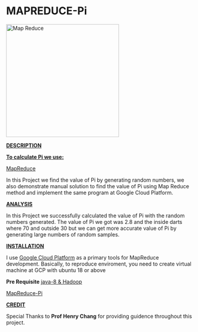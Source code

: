 # MAPREDUCE-Pi
<img width="304" alt="Map Reduce" src="https://hackster.imgix.net/uploads/attachments/272983/stock-vector-pi-number-on-many-digits-in-spiral-20092882_9AaOvIzWZR.jpg?auto=compress%2Cformat&w=900&h=675&fit=min">

<ins>**DESCRIPTION**</ins>

<ins>**To calculate Pi we use:**</ins>

[MapReduce](https://www.youtube.com/watch?v=l2clwKnrtO8)




In this Project we find the value of Pi by generating random numbers, we also demonstrate manual solution to find the value of Pi using Map Reduce  method and implement the same program at Google Cloud Platform.





<ins>**ANALYSIS**</ins>

In this Project we successfully calculated the value of Pi with the random numbers generated. The value of Pi we got was 2.8 and the inside darts where 70 and outside 30 but we can get more accurate value of Pi by generating large numbers of random samples.




<ins>**INSTALLATION**</ins>

I use [Google Cloud Platform](https://prwatech.in/blog/hadoop/hadoop-cluster-on-google-cloud-platform-gcp/#:~:text=Hadoop%20Cluster%20on%20Google%20Cloud%20Platform%20%28GCP%29%201,be%20created%20as%20per%20your%20configuration%20More%20items) as a primary tools for MapReduce  
development. 
Basically, to reproduce enviroment, you need to create virtual machine at GCP with ubuntu 18 or above 

**Pre Requisite** [java-8 & Hadoop](https://hadoop.apache.org/docs/stable/hadoop-project-dist/hadoop-common/SingleCluster.html)


[MapReduce-Pi](https://docs.google.com/presentation/d/1KWNx2HhEvbt8RIX88VvXlfuNeuZXYNECMqp63opEwqY/edit#slide=id.g164dd33ebd1_0_440)




<ins>**CREDIT**</ins>

Special Thanks to **Prof Henry Chang** for providing guidence throughout this project.
